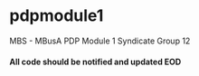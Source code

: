 # pdpmodule1
MBS - MBusA PDP Module 1
Syndicate Group 12
#### All code should be notified and updated EOD
